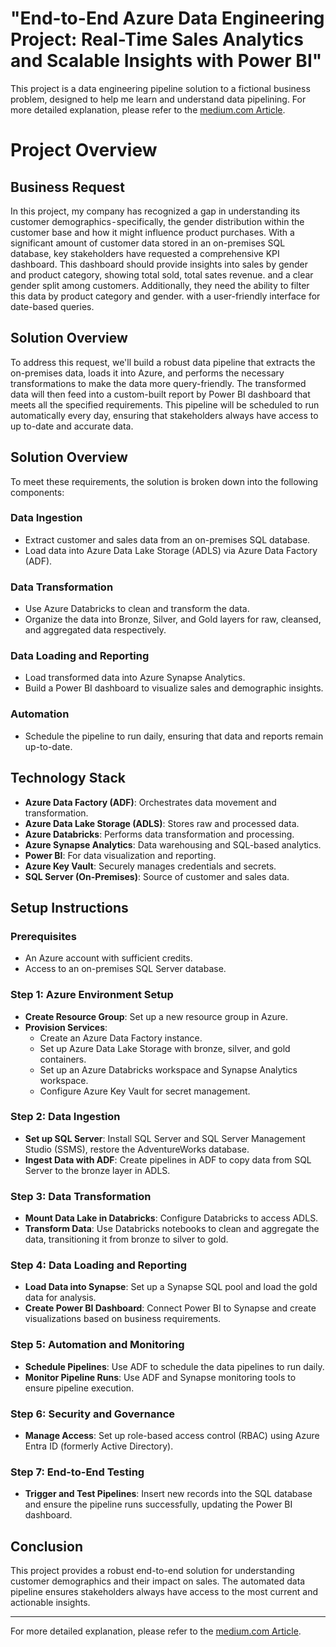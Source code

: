 # **"End-to-End Azure Data Engineering Project: Real-Time Sales Analytics and Scalable Insights with Power BI"**

This project is a data engineering pipeline solution to a fictional business problem, designed to help me learn and understand data pipelining.
For more detailed explanation, please refer to the [medium.com Article](https://medium.com/@utkarshthakur2404/project-headline-building-a-scalable-azure-data-engineering-pipeline-real-time-customer-and-sales-d5fbc266bc0a).

# Project Overview
## Business Request
In this project, my company has recognized a gap in understanding its customer demographics - specifically, the gender distribution within the customer base and how it might influence product purchases. With a significant amount of customer data stored in an on-premises SQL database, key stakeholders have requested a comprehensive KPI dashboard. This dashboard should provide insights into sales by gender and product category, showing total sold, total sates revenue. and a clear gender split among customers. Additionally, they need the ability to filter this data by product category and gender. with a user-friendly interface
for date-based queries.
## Solution Overview
To address this request, we'll build a robust data pipeline that extracts the on-premises data, loads it into Azure, and performs the necessary transformations to make the data more query-friendly. The transformed data will then feed into a custom-built report by Power BI dashboard that meets all the specified requirements. This pipeline will be scheduled to run automatically every day, ensuring that stakeholders always have access to up to-date and accurate data.


## Solution Overview

To meet these requirements, the solution is broken down into the following components:

### Data Ingestion
- Extract customer and sales data from an on-premises SQL database.
- Load data into Azure Data Lake Storage (ADLS) via Azure Data Factory (ADF).

### Data Transformation
- Use Azure Databricks to clean and transform the data.
- Organize the data into Bronze, Silver, and Gold layers for raw, cleansed, and aggregated data respectively.

### Data Loading and Reporting
- Load transformed data into Azure Synapse Analytics.
- Build a Power BI dashboard to visualize sales and demographic insights.

### Automation
- Schedule the pipeline to run daily, ensuring that data and reports remain up-to-date.

## Technology Stack

- **Azure Data Factory (ADF)**: Orchestrates data movement and transformation.
- **Azure Data Lake Storage (ADLS)**: Stores raw and processed data.
- **Azure Databricks**: Performs data transformation and processing.
- **Azure Synapse Analytics**: Data warehousing and SQL-based analytics.
- **Power BI**: For data visualization and reporting.
- **Azure Key Vault**: Securely manages credentials and secrets.
- **SQL Server (On-Premises)**: Source of customer and sales data.

## Setup Instructions

### Prerequisites
- An Azure account with sufficient credits.
- Access to an on-premises SQL Server database.

### Step 1: Azure Environment Setup
- **Create Resource Group**: Set up a new resource group in Azure.
- **Provision Services**:
  - Create an Azure Data Factory instance.
  - Set up Azure Data Lake Storage with bronze, silver, and gold containers.
  - Set up an Azure Databricks workspace and Synapse Analytics workspace.
  - Configure Azure Key Vault for secret management.

### Step 2: Data Ingestion
- **Set up SQL Server**: Install SQL Server and SQL Server Management Studio (SSMS), restore the AdventureWorks database.
- **Ingest Data with ADF**: Create pipelines in ADF to copy data from SQL Server to the bronze layer in ADLS.

### Step 3: Data Transformation
- **Mount Data Lake in Databricks**: Configure Databricks to access ADLS.
- **Transform Data**: Use Databricks notebooks to clean and aggregate the data, transitioning it from bronze to silver to gold.

### Step 4: Data Loading and Reporting
- **Load Data into Synapse**: Set up a Synapse SQL pool and load the gold data for analysis.
- **Create Power BI Dashboard**: Connect Power BI to Synapse and create visualizations based on business requirements.

### Step 5: Automation and Monitoring
- **Schedule Pipelines**: Use ADF to schedule the data pipelines to run daily.
- **Monitor Pipeline Runs**: Use ADF and Synapse monitoring tools to ensure pipeline execution.

### Step 6: Security and Governance
- **Manage Access**: Set up role-based access control (RBAC) using Azure Entra ID (formerly Active Directory).

### Step 7: End-to-End Testing
- **Trigger and Test Pipelines**: Insert new records into the SQL database and ensure the pipeline runs successfully, updating the Power BI dashboard.

## Conclusion

This project provides a robust end-to-end solution for understanding customer demographics and their impact on sales. The automated data pipeline ensures stakeholders always have access to the most current and actionable insights.

---
For more detailed explanation, please refer to the [medium.com Article](https://medium.com/@utkarshthakur2404/project-headline-building-a-scalable-azure-data-engineering-pipeline-real-time-customer-and-sales-d5fbc266bc0a).
